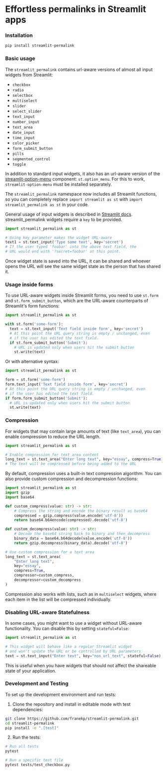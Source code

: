 # Effortless permalinks in Streamlit apps

### Installation

```bash
pip install streamlit-permalink
```

### Basic usage

The `streamlit_permalink` contains url-aware versions of almost all input widgets from Streamlit:

* `checkbox`
* `radio`
* `selectbox`
* `multiselect`
* `slider`
* `select_slider`
* `text_input`
* `number_input`
* `text_area`
* `date_input`
* `time_input`
* `color_picker`
* `form_submit_button`
* `pills`
* `segmented_control`
* `toggle`

In addition to standard input widgets, it also has an url-aware version of the [streamlit-option-menu](https://github.com/victoryhb/streamlit-option-menu) component: `st.option_menu`. For this to work, `streamlit-option-menu` must be installed separately.

The `streamlit_permalink` namespace now includes all Streamlit functions, so you can completely replace `import streamlit as st` with `import streamlit_permalink as st` in your code.

General usage of input widgets is described in [Streamlit docs](https://docs.streamlit.io/library/api-reference/widgets). streamlit_permalink widgets require a `key` to be provided. 

```python
import streamlit_permalink as st

# Using key parameter makes the widget URL-aware
text1 = st.text_input('Type some text', key='secret')
# If the user typed 'foobar' into the above text field, the
# URL would end with '?secret=foobar' at this point.
```

Once widget state is saved into the URL, it can be shared and whoever opens the URL will see the same widget state as the person that has shared it.

### Usage inside forms

To use URL-aware widgets inside Streamlit forms, you need to use `st.form` and `st.form_submit_button`, which are the URL-aware counterparts of Streamlit's form functions:

```python
import streamlit_permalink as st

with st.form('some-form'):
  text = st.text_input('Text field inside form', key='secret')
  # At this point the URL query string is empty / unchanged, even
  # if the user has edited the text field.
  if st.form_submit_button('Submit'):
    # URL is updated only when users hit the submit button
    st.write(text)
```

Or with alternative syntax:

```python
import streamlit_permalink as st

form = st.form('some-form')
form.text_input('Text field inside form', key='secret')
# At this point the URL query string is empty / unchanged, even
# if the user has edited the text field.
if form.form_submit_button('Submit'):
  # URL is updated only when users hit the submit button
  st.write(text)
```

### Compression

For widgets that may contain large amounts of text (like `text_area`), you can enable compression to reduce the URL length. 

```python
import streamlit_permalink as st

# Enable compression for text area content
long_text = st.text_area("Enter long text", key="essay", compress=True)
# The text will be compressed before being added to the URL
```

By default, compression uses a built-in text compression algorithm. You can also provide custom compression and decompression functions:

```python
import streamlit_permalink as st
import gzip
import base64

def custom_compress(value: str) -> str:
    # Compress the string and encode the binary result as base64
    compressed = gzip.compress(value.encode('utf-8'))
    return base64.b64encode(compressed).decode('utf-8')

def custom_decompress(value: str) -> str:
    # Decode the base64 string back to binary and then decompress
    binary_data = base64.b64decode(value.encode('utf-8'))
    return gzip.decompress(binary_data).decode('utf-8')

# Use custom compression for a text area
long_text = st.text_area(
    "Enter long text", 
    key="essay", 
    compress=True,
    compressor=custom_compress,
    decompressor=custom_decompress
)
```

Compression also works with lists, such as in `multiselect` widgets, where each item in the list will be compressed individually.

### Disabling URL-aware Statefulness

In some cases, you might want to use a widget without URL-aware functionality. You can disable this by setting `stateful=False`:

```python
import streamlit_permalink as st

# This widget will behave like a regular Streamlit widget
# and won't update the URL or be controlled by URL parameters
text = st.text_input("Enter text", key="non_url_text", stateful=False)
```

This is useful when you have widgets that should not affect the shareable state of your application.

### Development and Testing

To set up the development environment and run tests:

1. Clone the repository and install in editable mode with test dependencies:
```bash
git clone https://github.com/franekp/streamlit-permalink.git
cd streamlit-permalink
pip install -e ".[test]"
```

2. Run the tests:
```bash
# Run all tests
pytest

# Run a specific test file
pytest tests/test_checkbox.py
```
